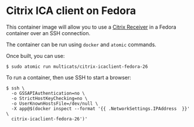 # Citrix ICA client on Fedora

This container image will allow you to use a [Citrix Receiver](https://www.citrix.com/downloads/citrix-receiver/)
in a Fedora container over an SSH connection.

The container can be run using `docker` and `atomic` commands.

Once built, you can use:

```
$ sudo atomic run multicats/citrix-icaclient-fedora-26
```

To run a container, then use SSH to start a browser:

```
$ ssh \
  -o GSSAPIAuthentication=no \
  -o StrictHostKeyChecking=no \
  -o UserKnownHostsFile=/dev/null \
  -X app@$(docker inspect --format '{{ .NetworkSettings.IPAddress  }}' \
  citrix-icaclient-fedora-26')'
```
